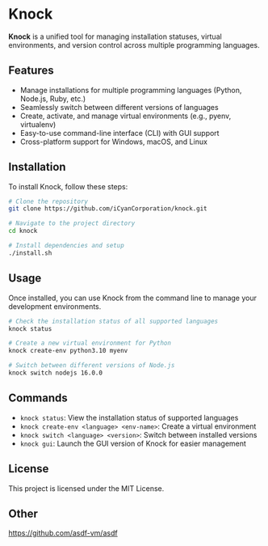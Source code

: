 # Knock

**Knock** is a unified tool for managing installation statuses, virtual environments, and version control across multiple programming languages.

## Features

- Manage installations for multiple programming languages (Python, Node.js, Ruby, etc.)
- Seamlessly switch between different versions of languages
- Create, activate, and manage virtual environments (e.g., pyenv, virtualenv)
- Easy-to-use command-line interface (CLI) with GUI support
- Cross-platform support for Windows, macOS, and Linux

## Installation

To install Knock, follow these steps:

```bash
# Clone the repository
git clone https://github.com/iCyanCorporation/knock.git

# Navigate to the project directory
cd knock

# Install dependencies and setup
./install.sh
```

## Usage

Once installed, you can use Knock from the command line to manage your development environments.

```bash
# Check the installation status of all supported languages
knock status

# Create a new virtual environment for Python
knock create-env python3.10 myenv

# Switch between different versions of Node.js
knock switch nodejs 16.0.0
```

## Commands

- `knock status`: View the installation status of supported languages
- `knock create-env <language> <env-name>`: Create a virtual environment
- `knock switch <language> <version>`: Switch between installed versions
- `knock gui`: Launch the GUI version of Knock for easier management


## License
This project is licensed under the MIT License.

## Other
https://github.com/asdf-vm/asdf

